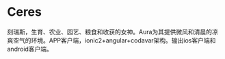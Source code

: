 # Ceres
刻瑞斯，生育、农业、园艺、粮食和收获的女神。Aura为其提供微风和清晨的凉爽空气的环境。APP客户端，ionic2+angular+codavar架构。输出ios客户端和android客户端。
